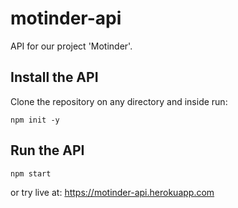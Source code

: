 # motinder-api
API for our project 'Motinder'.

## Install the API
Clone the repository on any directory and inside run:
```console
npm init -y
```

## Run the API
```console
npm start
```
or try live at:
https://motinder-api.herokuapp.com
